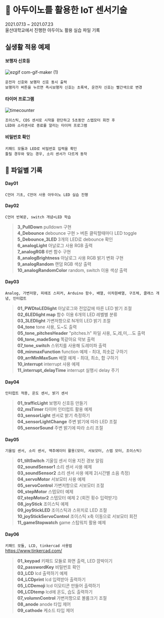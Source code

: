 # :raised_hands: 아두이노를 활용한 IoT 센서기술
2021.07.13 ~ 2021.07.23     
울산대학교에서 진행한 아두이노 활용 실습 파일 기록

## 실생활 적용 예제
#### 보행자 신호등
![ezgif com-gif-maker (1)](https://user-images.githubusercontent.com/70925962/125879967-2125e040-e310-462d-924c-79c1ec888a27.gif)
```
운전자 신호와 보행자 신호 동시 출력    
보행자가 버튼을 누르면 즉시보행자 신호는 초록색, 운전자 신호는 빨간색으로 변경    
```

#### 타이머 프로그램
![timecounter](https://user-images.githubusercontent.com/70925962/126265917-2d89d402-6e92-4762-b53a-17315f6057e7.gif)
```
조이스틱, CDS 센서로 시작을 판단하고 5초동안 스텝모터 회전 후
LED와 소리센서로 종료를 알리는 타이머 프로그램
```

#### 비밀번호 확인

```
키패드 모듈과 LED로 비밀번호 입력을 확인
틀릴 경우와 맞는 경우, 소리 센서가 다르게 동작
```

## :file_folder: 파일별 기록    
#### Day01
```C언어 기초, C언어 사용 아두이노 LED 실습 진행```

#### Day02
```C언어 반복문, switch 개념+LED 학습```
> **3_PullDown** pulldown 구현    
> **4_Debounce** debounce 구현 > 버튼 클릭할때마다 LED toggle    
> **5_Debounce_3LED** 3개의 LED로 debounce 확인    
> **6_analogLight** 아날로그 사용 RGB 출력    
> **7_analogRGB** 6번 함수 구현     
> **8_analogBrightness** 아날로그 사용 RGB 밝기 변화 구현     
> **9_analogRandom** 랜덤 RGB 색상 출력     
> **10_analogRandomColor** random, switch 이용 색상 출력     

#### Day03
```Analog, 가변저항, 피에조 스피커, Arduino 함수, 배열, 이차원배열, 구조체, 클래스 개념, 인터럽트 ```
> **01_PWDtoLEDlight** 아날로그와 전압값에 따른 LED 밝기 조절     
> **02_6LEDlight map** 함수 이용 6개의 LED 레벨별 분류     
> **03_3LEDlight** 가변저항으로 N개의 LED 밝기 조절     
> **04_tone** tone 사용, 도~도 출력      
> **05_tone_pitchesHeader** "pitches.h" 파일 사용, 도,레,미,...도 출력      
> **06_tone_madeSong** 똑같아요 악보 출력     
> **07_tone_switch** 스위치를 사용해 도레미파 출력     
> **08_minmaxFunction** function 예제 - 최대, 최솟값 구하기     
> **09_arrMinMaxSum** 배열 예제 - 최대, 최소, 합 구하기      
> **10_interrupt** interrupt 사용 예제     
> **11_interrupt_delayTime** interrupt 실행시 delay 주기    

#### Day04
```인터럽트 적용, 온도 센서, 밝기 센서 ```
> **01_trafficLight** 보행자 신호등 만들기    
> **02_msTimer** 타이머 인터럽트 활용 예제     
> **03_sensorLight** 센서로 밝기 측정하기     
> **04_sensorLightChange** 주변 밝기에 따라 LED 조절        
> **05_sensorSound** 주변 밝기에 따라 소리 조절           

#### Day05
``` 기울임 센서, 소리 센서, 액추에이터 활용(모터, 서보모터, 스텝 모터, 조이스틱) ```
> **01_tiltSwitch** 기울임 센서 이용 지진 경보 알림          
> **02_soundSensor1** 소리 센서 사용 예제         
> **03_soundSensor2** 소리 센서 사용 예제 2(시간별 소음 측정)            
> **04_servoMotor** 서보모터 사용 예제        
> **05_servoControl** 가변저항으로 서보모터 조절      
> **06_stepMotor** 스텝모터 예제      
> **07_stepMotor2** 스텝모터 예제 2 (회전 횟수 입력받기)         
> **08_joyStick** 조이스틱 예제            
> **09_joyStickLED** 조이스틱과 스위치로 LED 조절           
> **10_joyStickServoControl** 조이스틱 x축 이동으로 서보모터 회전          
> **11_gameStopwatch** game 스탑워치 활용 예제            

#### Day06
```키패드 모듈, LCD, tinkercad 사용법```        
https://www.tinkercad.com/

> **01_keypad** 키패드 모듈로 화면 출력, LED 깜박이기             
> **02_passwordKey** 비밀번호 확인           
> **03_LCD** lcd 출력하기 예제         
> **04_LCDprint** lcd 입력받아 출력하기           
> **05_LCDemoji** lcd 이모티콘 만들어 출력하기     
> **06_LCDtemp** lcd에 온도, 습도 출력하기      
> **07_volumnControl** 가변저항으로 볼륨크기 조절      
> **08_anode** anode 타입 제어       
> **09_cathode** 케소드 타입 제어